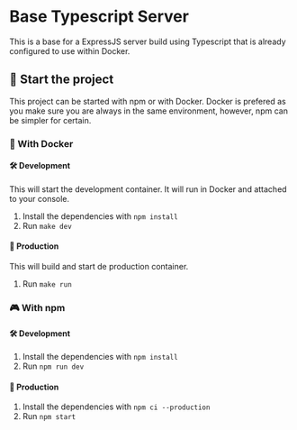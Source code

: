# Base Typescript Server

This is a base for a ExpressJS server build using Typescript that is already configured to use within Docker.

## 🚀 Start the project

This project can be started with npm or with Docker. Docker is prefered as you make sure you are always in the same environment, however, npm can be simpler for certain.

### 🐋 With Docker

#### 🛠️ Development

This will start the development container. It will run in Docker and attached to your console.

1. Install the dependencies with `npm install`
2. Run `make dev`

#### 🚢 Production

This will build and start de production container.

1. Run `make run`

### 🎮 With npm

#### 🛠️ Development

1. Install the dependencies with `npm install`
2. Run `npm run dev`

#### 🚢 Production

1. Install the dependencies with `npm ci --production`
2. Run `npm start`
